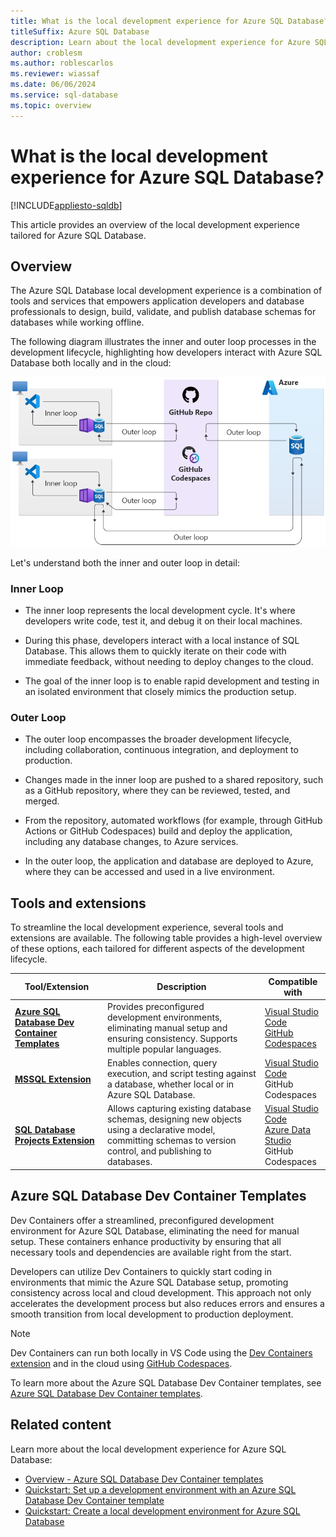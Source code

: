 ```yaml
---
title: What is the local development experience for Azure SQL Database?
titleSuffix: Azure SQL Database
description: Learn about the local development experience for Azure SQL Database.
author: croblesm
ms.author: roblescarlos
ms.reviewer: wiassaf
ms.date: 06/06/2024
ms.service: sql-database
ms.topic: overview
---
```


# What is the local development experience for Azure SQL Database?
[!INCLUDE[appliesto-sqldb](../includes/appliesto-sqldb.md)]

This article provides an overview of the local development experience tailored for Azure SQL Database.

## Overview

The Azure SQL Database local development experience is a combination of tools and services that empowers application developers and database professionals to design, build, validate, and publish database schemas for databases while working offline.

The following diagram illustrates the inner and outer loop processes in the development lifecycle, highlighting how developers interact with Azure SQL Database both locally and in the cloud:

![Diagram of the Azure SQL Database local development experience end-to-end workflow.](./media/local-dev-experience-overview/azure-sql-db-local-dev.png)

Let's understand both the inner and outer loop in detail:

### Inner Loop

- The inner loop represents the local development cycle. It's where developers write code, test it, and debug it on their local machines.

- During this phase, developers interact with a local instance of SQL Database. This allows them to quickly iterate on their code with immediate feedback, without needing to deploy changes to the cloud.

- The goal of the inner loop is to enable rapid development and testing in an isolated environment that closely mimics the production setup.

### Outer Loop

- The outer loop encompasses the broader development lifecycle, including collaboration, continuous integration, and deployment to production.  

- Changes made in the inner loop are pushed to a shared repository, such as a GitHub repository, where they can be reviewed, tested, and merged.

- From the repository, automated workflows (for example, through GitHub Actions or GitHub Codespaces) build and deploy the application, including any database changes, to Azure services.

- In the outer loop, the application and database are deployed to Azure, where they can be accessed and used in a live environment.

## Tools and extensions

To streamline the local development experience, several tools and extensions are available. The following table provides a high-level overview of these options, each tailored for different aspects of the development lifecycle.

| Tool/Extension | Description | Compatible with |
|--|--|--|
| [**Azure SQL Database Dev Container Templates**](https://aka.ms/azuresql-devcontainers-repo) | Provides preconfigured development environments, eliminating manual setup and ensuring consistency. Supports multiple popular languages. | [Visual Studio Code](https://marketplace.visualstudio.com/items?itemName=ms-vscode-remote.remote-containers)<br>[GitHub Codespaces](https://docs.github.com/en/codespaces/setting-up-your-project-for-codespaces/adding-a-dev-container-configuration/introduction-to-dev-containers) |
| [**MSSQL Extension**](/sql/tools/visual-studio-code/sql-server-develop-use-vscode) | Enables connection, query execution, and script testing against a database, whether local or in Azure SQL Database. | [Visual Studio Code](https://marketplace.visualstudio.com/items?itemName=ms-mssql.mssql)<br>GitHub Codespaces |
| [**SQL Database Projects Extension**](/azure-data-studio/extensions/sql-database-project-extension) | Allows capturing existing database schemas, designing new objects using a declarative model, committing schemas to version control, and publishing to databases. | [Visual Studio Code](https://marketplace.visualstudio.com/items?itemName=ms-mssql.sql-database-projects-vscode)<br>[Azure Data Studio](https://github.com/microsoft/azuredatastudio/tree/main/extensions/sql-database-projects#readme)<br>GitHub Codespaces |

## Azure SQL Database Dev Container Templates

Dev Containers offer a streamlined, preconfigured development environment for Azure SQL Database, eliminating the need for manual setup. These containers enhance productivity by ensuring that all necessary tools and dependencies are available right from the start.

Developers can utilize Dev Containers to quickly start coding in environments that mimic the Azure SQL Database setup, promoting consistency across local and cloud development. This approach not only accelerates the development process but also reduces errors and ensures a smooth transition from local development to production deployment. 

> [!NOTE]
> Dev Containers can run both locally in VS Code using the [Dev Containers extension](https://marketplace.visualstudio.com/items?itemName=ms-vscode-remote.remote-containers) and in the cloud using [GitHub Codespaces](https://docs.github.com/en/codespaces/setting-up-your-project-for-codespaces/adding-a-dev-container-configuration/introduction-to-dev-containers).

To learn more about the Azure SQL Database Dev Container templates, see [Azure SQL Database Dev Container templates](./local-dev-experience-dev-containers.md).

## Related content

Learn more about the local development experience for Azure SQL Database:

- [Overview - Azure SQL Database Dev Container templates](./local-dev-experience-dev-containers.md)
- [Quickstart: Set up a development environment with an Azure SQL Database Dev Container template](./local-dev-experience-dev-containers-quickstart.md)
- [Quickstart: Create a local development environment for Azure SQL Database](./local-dev-experience-quickstart.md)
